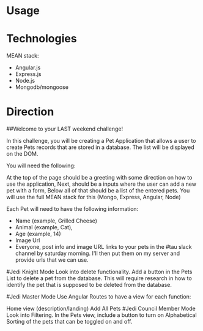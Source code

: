 Usage
=====

Technologies
============
MEAN stack:
* Angular.js
* Express.js
* Node.js
* Mongodb/mongoose


Direction
=========
##Welcome to your LAST weekend challenge!

In this challenge, you will be creating a Pet Application that allows a user to create Pets records that are stored in a database. The list will be displayed on the DOM.

You will need the following:

At the top of the page should be a greeting with some direction on how to use the application,
Next, should be a inputs where the user can add a new pet with a form,
Below all of that should be a list of the entered pets.
You will use the full MEAN stack for this (Mongo, Express, Angular, Node)

Each Pet will need to have the following information:

* Name (example, Grilled Cheese)
* Animal (example, Cat),
* Age (example, 14)
* Image Url
* Everyone, post info and image URL links to your pets in the #tau slack channel by saturday morning. I'll then put them on my server and provide urls that we can use.

#Jedi Knight Mode
Look into delete functionality. Add a button in the Pets List to delete a pet from the database. This will require research in how to identify the pet that is supposed to be deleted from the database.

#Jedi Master Mode
Use Angular Routes to have a view for each function:

Home view (description/landing)
Add
All Pets
#Jedi Council Member Mode
Look into Filtering. In the Pets view, include a button to turn on Alphabetical Sorting of the pets that can be toggled on and off.
